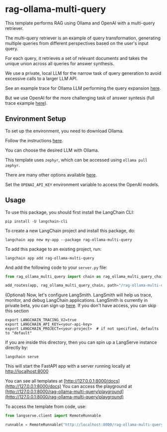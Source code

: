
# rag-ollama-multi-query

This template performs RAG using Ollama and OpenAI with a multi-query retriever. 

The multi-query retriever is an example of query transformation, generating multiple queries from different perspectives based on the user's input query. 

For each query, it retrieves a set of relevant documents and takes the unique union across all queries for answer synthesis.

We use a private, local LLM for the narrow task of query generation to avoid excessive calls to a larger LLM API.

See an example trace for Ollama LLM performing the query expansion [here](https://smith.langchain.com/public/8017d04d-2045-4089-b47f-f2d66393a999/r).

But we use OpenAI for the more challenging task of answer syntesis (full trace example [here](https://smith.langchain.com/public/ec75793b-645b-498d-b855-e8d85e1f6738/r)).

## Environment Setup

To set up the environment, you need to download Ollama. 

Follow the instructions [here](https://python.langchain.com/docs/integrations/chat/ollama). 

You can choose the desired LLM with Ollama. 

This template uses `zephyr`, which can be accessed using `ollama pull zephyr`.

There are many other options available [here](https://ollama.ai/library).

Set the `OPENAI_API_KEY` environment variable to access the OpenAI models.

## Usage

To use this package, you should first install the LangChain CLI:

```shell
pip install -U langchain-cli
```

To create a new LangChain project and install this package, do:

```shell
langchain app new my-app --package rag-ollama-multi-query
```

To add this package to an existing project, run:

```shell
langchain app add rag-ollama-multi-query
```

And add the following code to your `server.py` file:

```python
from rag_ollama_multi_query import chain as rag_ollama_multi_query_chain

add_routes(app, rag_ollama_multi_query_chain, path="/rag-ollama-multi-query")
```

(Optional) Now, let's configure LangSmith. LangSmith will help us trace, monitor, and debug LangChain applications. LangSmith is currently in private beta, you can sign up [here](https://smith.langchain.com/). If you don't have access, you can skip this section

```shell
export LANGCHAIN_TRACING_V2=true
export LANGCHAIN_API_KEY=<your-api-key>
export LANGCHAIN_PROJECT=<your-project>  # if not specified, defaults to "default"
```

If you are inside this directory, then you can spin up a LangServe instance directly by:

```shell
langchain serve
```

This will start the FastAPI app with a server running locally at [http://localhost:8000](http://localhost:8000)

You can see all templates at [http://127.0.0.1:8000/docs](http://127.0.0.1:8000/docs)
You can access the playground at [http://127.0.0.1:8000/rag-ollama-multi-query/playground](http://127.0.0.1:8000/rag-ollama-multi-query/playground)

To access the template from code, use:

```python
from langserve.client import RemoteRunnable

runnable = RemoteRunnable("http://localhost:8000/rag-ollama-multi-query")
```
